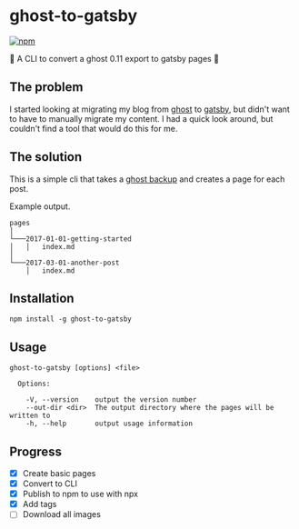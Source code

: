 # ghost-to-gatsby

[![npm](https://img.shields.io/npm/v/ghost-to-gatsby.svg)](https://www.npmjs.com/package/ghost-to-gatsby)

:construction: A CLI to convert a ghost 0.11 export to gatsby pages
:construction:

## The problem

I started looking at migrating my blog from
[ghost](https://github.com/TryGhost/Ghost) to
[gatsby](https://github.com/gatsbyjs/gatsby), but didn't want to have to
manually migrate my content. I had a quick look around, but couldn't find a tool
that would do this for me.

## The solution

This is a simple cli that takes a
[ghost backup](https://help.ghost.org/hc/en-us/articles/224112927-Import-Export-Data)
and creates a page for each post.

Example output.

```
pages
│
└───2017-01-01-getting-started
│   │   index.md
│
└───2017-03-01-another-post
    │   index.md
```

## Installation

```
npm install -g ghost-to-gatsby
```

## Usage

```
ghost-to-gatsby [options] <file>

  Options:

    -V, --version    output the version number
    --out-dir <dir>  The output directory where the pages will be written to
    -h, --help       output usage information
```

## Progress

* [x] Create basic pages
* [x] Convert to CLI
* [X] Publish to npm to use with npx
* [x] Add tags
* [ ] Download all images
